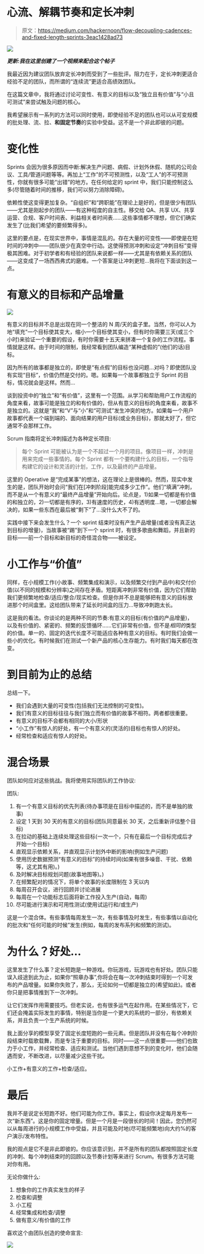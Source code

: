 # 心流、解耦节奏和定长冲刺

> 原文：<https://medium.com/hackernoon/flow-decoupling-cadences-and-fixed-length-sprints-3eac1428ad73>

![](img/8d86db213df49c6e25c7925894bbf208.png)

***更新:我在这里创建了一个视频来配合这个帖子***

我最近因为建议团队放弃定长冲刺而受到了一些批评。阻力在于，定长冲刺更适合经验不足的团队，而所谓的“连续流”更适合高绩效团队。

在这篇文章中，我将通过讨论可变性、有意义的目标以及“独立且有价值”与“小且可测试”来尝试触及问题的核心。

我希望展示有一系列的方法可以同时使用，即使经验不足的团队也可以从可变规模的批处理、流、拉、**和固定节奏**的实验中受益。这不是一个非此即彼的问题。

# 变化性

Sprints 会因为很多原因而中断:解决生产问题、病假、计划外休假、随机的公司会议、工具/管道问题等等。再加上“工作”的不可预测性，以及“工人”的不可预测性，你就有很多可能“出错”的地方。在任何给定的 sprint 中，我们只能控制这么多(尽管随着时间的推移，我们可以努力消除障碍)。

依赖性使这变得更加复杂。“自组织”和“跨职能”在理论上是好的，但是很少有团队——尤其是刚起步的团队——有这种程度的自主性。移交给 QA、共享 UX、共享运营、合规、客户时间表、利益相关者时间表……这些事情都不理想，但它们确实发生了(比我们希望的要频繁得多)。

这里的要点是，在现实世界中，事情是混乱的。存在大量的可变性——即使是在短时间的冲刺中——团队很少在真空中行动。这使得预测冲刺和设定“冲刺目标”变得极其困难。对于初学者和有经验的团队来说都一样——尤其是有依赖关系的团队——这变成了一场西西弗式的磨难。一个答案是让冲刺更短…我将在下面谈到这一点。

# 有意义的目标和产品增量

![](img/c27421a98f63639931e5942e4a1c126a.png)

有意义的目标并不总是出现在同一个整洁的 N 周/天的盒子里。当然，你可以人为地“填充”一个目标使其变大，缩小一个目标使其变小，但有时你需要三天(或三个小时)来验证一个重要的假设，有时你需要十五天来拼凑一个复杂的工作流程。事情就是这样。由于时间的限制，我经常看到团队编造“某种虚假的”(他们的话)目标。

因为所有的故事都是独立的，即使是“有点假”的目标也没问题…对吗？即使团队没有实现“目标”，价值仍然是交付的。嗯。如果每一个故事都独立于 Sprint 的目标，情况就会是这样。然而…

谈到投资中的“独立”和“有价值”，这里有一个范围。从学习和帮助用户工作流程的角度来看，故事可能是独立的和有价值的，但从有意义的目标的角度来看，故事不是独立的。这就是“我”和“V”与“小”和“可测试”发生冲突的地方。如果每一个用户故事都代表一个端到端的、面向结果的用户目标(或业务目标)，那就太好了，但它通常不会那样工作。

Scrum 指南将定长冲刺描述为各种定长项目:

> 每个 Sprint 可能被认为是一个不超过一个月的项目。像项目一样，冲刺是用来完成一些事情的。每个 Sprint 都有一个要构建什么的目标，一个指导构建它的设计和灵活的计划，工作，以及最终的产品增量。

这里的 Operative 是“完成某事”的想法，这在理论上是很棒的。然而，现实中发生的是，团队开始时会问“我们在[冲刺阶段]能完成多少工作”。他们“填满”冲刺，而不是从一个有意义的“最终产品增量”开始向后。论点是，1)如果一切都是有价值的和独立的，2)一切都是有序的，3)有速度的历史，4)有透明度…嗯，一切都会解决的，如果一些东西在最后被“剩下”了…没什么大不了的。

实践中接下来会发生什么？一个 sprint 结束时没有产生产品增量(或者没有真正达到目标的增量)，当故事被“踢”到下一个 sprint 时，有很多歌曲和舞蹈，并且新的目标——前一个目标和新目标的奇怪混合物——被设定。

# 小工作与“价值”

同样，在小规模工作(小故事、频繁集成和演示，以及频繁交付到产品中)和交付价值(以不同的规模和分辨率)之间存在矛盾。短距离冲刺非常有价值，因为它们帮助我们更频繁地检查/适应/整合/现实检查。但是你并不总是能够把有意义的目标放进那个时间盒里。这给团队带来了延长时间盒的压力…导致冲刺跑太长。

这是我的看法。你谈论的是两种不同的节奏:有意义的目标(有价值的产品增量)，以及有价值的、紧密的、频繁的反馈循环……它们非常有价值，但不是*相同的*类型的价值。单一的、固定的迭代长度不可能适应各种有意义的目标。有时我们会做一些小的优化。有时候我们在测试一个新产品的核心生存能力。有时我们每天都在改变。

# 到目前为止的总结

总结一下。

*   我们会遇到大量的可变性(包括我们无法控制的可变性)。
*   我们有意义的目标往往与我们独立而有价值的故事不相符。两者都很重要。
*   有意义的目标不会都有相同的大小/形状
*   “小工作”有惊人的好处，有一个有意义的(灵活的)目标也有惊人的好处。
*   经常检查和适应有惊人的好处。

# 混合场景

团队如何应对这些挑战。我将使用实际团队的工作协议:

团队:

1.  有一个有意义目标的优先列表(待办事项是在目标中描述的，而不是单独的故事)
2.  设定 1 天到 30 天的有意义的目标(团队同意最长 30 天，之后重新评估整个目标)
3.  在拉动的基础上连续处理这些目标(一次一个，只有在最后一个目标完成后才开始一个目标)
4.  直观显示依赖关系，并直观显示计划外中断的影响(例如生产问题)
5.  使用历史数据预测“有意义的目标”的持续时间(如果有很多噪音、干扰、依赖等，这尤其有用)。)
6.  及时解决目标规划问题(故事地图等)。)
7.  在频繁配对的情况下，将单个故事的长度限制在 3 天以内
8.  每周召开会议，进行回顾并讨论进展
9.  每周在一个功能标志后面将新工作投入生产(自动，每周)
10.  尽可能进行演示和可用性测试(使用试运行和/或生产)

这是一个混合体。有些事情每周发生一次，有些事情及时发生，有些事情以自动化的批次和“任何可能的时候”发生(例如，每周的发布系列和频繁的测试)。

# 为什么？好处…

这里发生了什么事？定长短跑是一种游戏。你玩游戏，玩游戏也有好处。团队只能误入歧途到此为止，如果你“照章办事”,你将会在每一次冲刺结束时得到一个可发布的产品增量。如果你失败了，那么，无论如何一切都是独立的(希望如此)。或者你只是把事情推到下一次冲刺。

让它们发挥作用需要技巧。但老实说，也有很多运气在起作用。在某些情况下，它们还会掩盖实际发生的事情，特别是当你是一个更大的系统的一部分，有依赖关系，并且负责一个生产系统的时候。

我上面分享的模型享受了固定长度短跑的一些元素。但是团队并没有在每个冲刺阶段结束时载歌载舞，而是专注于重要的目标。同时——这一点很重要——他们也致力于小工作，并经常检查、适应和测试。当他们遇到意想不到的变化时，他们会随遇而安，不断改进，以尽量减少这些干扰。

小工作+有意义的工作+检查/适应。

# 最后

我并不是说定长短跑不好。他们可能为你工作。事实上，假设你决定每月发布一次“新东西”。这是你的固定增量。但是一个月是一段很长的时间！因此，您仍然可以从每周进行的小规模工作中受益，并且可能及时地(尽可能频繁地)向大约%的客户演示/发布特性。

我的观点是它不是非此即彼的。你应该意识到，并不是所有的团队都按照固定长度的冲刺、每个冲刺结束时的回顾以及节奏计划等来进行 Scrum。有很多方法可能对你有用。

无论你做什么:

1.  想象你的工作真实发生的样子
2.  检查和调整
3.  小工程
4.  经常集成和检查/调整
5.  做有意义/有价值的工作

喜欢这个由团队创造的使命宣言:

![](img/806464311881da9437052e17b4a6c4c9.png)